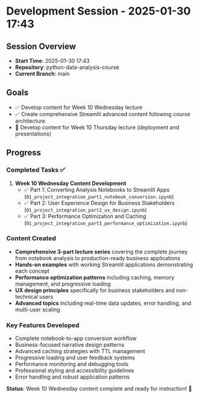 # Development Session - 2025-01-30 17:43

## Session Overview
- **Start Time**: 2025-01-30 17:43
- **Repository**: python-data-analysis-course
- **Current Branch**: main

## Goals
- ✅ Develop content for Week 10 Wednesday lecture  
- ✅ Create comprehensive Streamlit advanced content following course architecture
- 🎯 Develop content for Week 10 Thursday lecture (deployment and presentations)

## Progress

### Completed Tasks ✅
1. **Week 10 Wednesday Content Development**
   - ✅ Part 1: Converting Analysis Notebooks to Streamlit Apps (`01_project_integration_part1_notebook_conversion.ipynb`)
   - ✅ Part 2: User Experience Design for Business Stakeholders (`01_project_integration_part2_ux_design.ipynb`) 
   - ✅ Part 3: Performance Optimization and Caching (`01_project_integration_part3_performance_optimization.ipynb`)

### Content Created
- **Comprehensive 3-part lecture series** covering the complete journey from notebook analysis to production-ready business applications
- **Hands-on examples** with working Streamlit applications demonstrating each concept
- **Performance optimization patterns** including caching, memory management, and progressive loading
- **UX design principles** specifically for business stakeholders and non-technical users
- **Advanced topics** including real-time data updates, error handling, and multi-user scaling

### Key Features Developed
- Complete notebook-to-app conversion workflow
- Business-focused narrative design patterns
- Advanced caching strategies with TTL management
- Progressive loading and user feedback systems
- Performance monitoring and debugging tools
- Professional styling and accessibility guidelines
- Error handling and robust application patterns

**Status**: Week 10 Wednesday content complete and ready for instruction! 🚀